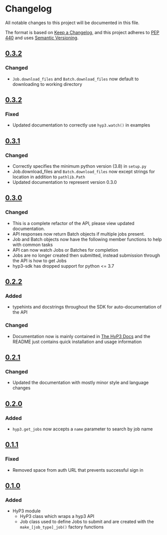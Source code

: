 # Changelog

All notable changes to this project will be documented in this file.

The format is based on [Keep a Changelog](https://keepachangelog.com/en/1.0.0/),
and this project adheres to [PEP 440](https://www.python.org/dev/peps/pep-0440/) 
and uses [Semantic Versioning](https://semver.org/spec/v2.0.0.html).


## [0.3.2](https://github.com/ASFHyP3/hyp3-sdk/compare/v0.3.1...v0.3.2)
### Changed
- `Job.download_files` and `Batch.download_files` now default to downloading to working directory

## [0.3.2](https://github.com/ASFHyP3/hyp3-sdk/compare/v0.3.1...v0.3.2)
### Fixed
- Updated documentation to correctly use `hyp3.watch()` in examples

## [0.3.1](https://github.com/ASFHyP3/hyp3-sdk/compare/v0.3.0...v0.3.1)
### Changed
- Correctly specifies the minimum python version (3.8) in `setup.py`
- Job.download_files and `Batch.download_files` now except strings for location in addition to `pathlib.Path`
- Updated documentation to represent version 0.3.0

## [0.3.0](https://github.com/ASFHyP3/hyp3-sdk/compare/v0.2.1...v0.2.2)

### Changed
- This is a complete refactor of the API, please view updated documentation.
- API responses now return Batch objects if multiple jobs present.
- Job and Batch objects now have the following member functions to help with common tasks
- API can now watch Jobs or Batches for completion
- Jobs are no longer created then submitted, instead submission through the API is how to get Jobs 
- hyp3-sdk has dropped support for python <= 3.7

## [0.2.2](https://github.com/ASFHyP3/hyp3-sdk/compare/v0.2.1...v0.2.2)

### Added
- typehints and docstrings throughout the SDK for auto-documentation of the API

### Changed
- Documentation now is mainly contained in [The HyP3 Docs](https://asfhyp3.github.io/)
  and the README just contains quick installation and usage information

## [0.2.1](https://github.com/ASFHyP3/hyp3-sdk/compare/v0.2.0...v0.2.1)

### Changed
- Updated the documentation with mostly minor style and language changes

## [0.2.0](https://github.com/ASFHyP3/hyp3-sdk/compare/v0.1.1...v0.2.0)

### Added
- `hyp3.get_jobs` now accepts a `name` parameter to search by job name

## [0.1.1](https://github.com/ASFHyP3/hyp3-sdk/compare/v0.1.0...v0.1.1)

### Fixed
- Removed space from auth URL that prevents successful sign in

## [0.1.0](https://github.com/ASFHyP3/hyp3-sdk/compare/v0.0.0...v0.1.0)

### Added
- HyP3 module
  - HyP3 class which wraps a hyp3 API
  - Job class used to define Jobs to submit and are created with the `make_[job_type]_job()`
     factory functions
